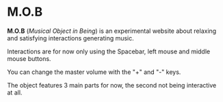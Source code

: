 # M.O.B

**M.O.B** (*Musical Object in Being*) is an experimental website about relaxing and satisfying interactions generating music.

Interactions are for now only using the Spacebar, left mouse and middle mouse buttons.

You can change the master volume with the "+" and "-" keys.

The object features 3 main parts for now, the second not being interactive at all.